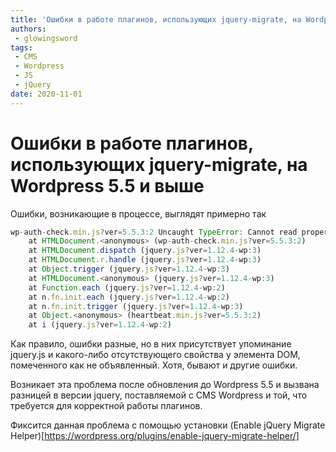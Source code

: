```yaml
---
title: 'Ошибки в работе плагинов, использующих jquery-migrate, на Wordpress 5.5 и выше'
authors: 
 - glowingsword
tags:
 - CMS
 - Wordpress
 - JS
 - jQuery
date: 2020-11-01
---
```

# Ошибки в работе плагинов, использующих jquery-migrate, на Wordpress 5.5 и выше

Ошибки, возникающие в процессе, выглядят примерно так

```js
wp-auth-check.min.js?ver=5.5.3:2 Uncaught TypeError: Cannot read property 'hasClass' of undefined
    at HTMLDocument.<anonymous> (wp-auth-check.min.js?ver=5.5.3:2)
    at HTMLDocument.dispatch (jquery.js?ver=1.12.4-wp:3)
    at HTMLDocument.r.handle (jquery.js?ver=1.12.4-wp:3)
    at Object.trigger (jquery.js?ver=1.12.4-wp:3)
    at HTMLDocument.<anonymous> (jquery.js?ver=1.12.4-wp:3)
    at Function.each (jquery.js?ver=1.12.4-wp:2)
    at n.fn.init.each (jquery.js?ver=1.12.4-wp:2)
    at n.fn.init.trigger (jquery.js?ver=1.12.4-wp:3)
    at Object.<anonymous> (heartbeat.min.js?ver=5.5.3:2)
    at i (jquery.js?ver=1.12.4-wp:2)
```

Как правило, ошибки разные, но в них присутствует упоминание jquery.js и какого-либо отсутствующего свойства у элемента DOM, помеченного как не объявленный. Хотя, бывают и другие ошибки.

Возникает эта проблема после обновления до Wordpress 5.5 и вызвана разницей в версии jquery, поставляемой с CMS Wordpress и той, что требуется для корректной работы плагинов.

Фиксится данная проблема с помощью установки (Enable jQuery Migrate Helper)[https://wordpress.org/plugins/enable-jquery-migrate-helper/]
